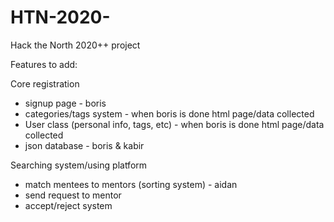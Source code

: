 # HTN-2020-
Hack the North 2020++ project

Features to add:

Core
registration
- signup page - boris
- categories/tags system - when boris is done html page/data collected
- User class (personal info, tags, etc) - when boris is done html page/data collected
- json database - boris & kabir
  
Searching system/using platform
- match mentees to mentors (sorting system) - aidan
- send request to mentor
- accept/reject system
